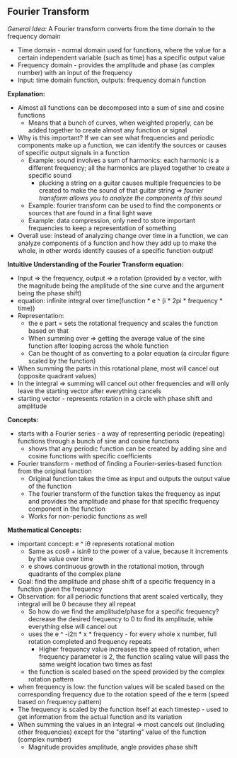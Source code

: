 ## Fourier Transform

_General Idea:_ A Fourier transform converts from the time domain to the frequency domain
 * Time domain - normal domain used for functions, where the value for a certain independent variable (such as time) has a specific output value
 * Frequency domain - provides the amplitude and phase (as complex number) with an input of the frequency
 * Input: time domain function, outputs: frequency domain function

**Explanation:**
 * Almost all functions can be decomposed into a sum of sine and cosine functions
   * Means that a bunch of curves, when weighted properly, can be added together to create almost any function or signal
 * Why is this important? If we can see what frequencies and periodic components make up a function, we can identify the sources or causes of specific output signals in a function
   * Example: sound involves a sum of harmonics: each harmonic is a different frequency; all the harmonics are played together to create a specific sound
     * plucking a string on a guitar causes multiple frequencies to be created to make the sound of that guitar string => _fourier transform allows you to analyze the components of this sound_
   * Example: fourier transform can be used to find the components or sources that are found in a final light wave
   * Example: data compression, only need to store important frequencies to keep a representation of something
 * Overall use: instead of analyzing change over time in a function, we can analyze components of a function and how they add up to make the whole, in other words identify causes of a specific function output!

**Intuitive Understanding of the Fourier Transform equation:**
 * Input => the frequency, output => a rotation (provided by a vector, with the magnitude being the amplitude of the sine curve and the argument being the phase shift)
 * equation: infinite integral over time(function * e ^ (i * 2pi * frequency * time))
 * Representation:
   * the e part = sets the rotational frequency and scales the function based on that
   * When summing over => getting the average value of the sine function after looping across the whole function
   * Can be thought of as converting to a polar equation (a circular figure scaled by the function)
 * When summing the parts in this rotational plane, most will cancel out (opposite quadrant values)
 * In the integral => summing will cancel out other frequencies and will only leave the starting vector after everything cancels
 * starting vector - represents rotation in a circle with phase shift and amplitude

**Concepts:**
 * starts with a Fourier series - a way of representing periodic (repeating) functions through a bunch of sine and cosine functions
   * shows that any periodic function can be created by adding sine and cosine functions with specific coefficients
 * Fourier transform - method of finding a Fourier-series-based function from the original function
   * Original function takes the time as input and outputs the output value of the function
   * The fourier transform of the function takes the frequency as input and provides the amplitude and phase for that specific frequency component in the function
   * Works for non-periodic functions as well

**Mathematical Concepts:**
 * important concept: e ^ iθ represents rotational motion
   * Same as cosθ + isinθ to the power of a value, because it increments by the value over time
   * e shows continuous growth in the rotational motion, through quadrants of the complex plane
 * Goal: find the amplitude and phase shift of a specific frequency in a function given the frequency
 * Observation: for all periodic functions that arent scaled vertically, they integral will be 0 because they all repeat
   * So how do we find the amplitude/phase for a specific frequency? decrease the desired frequency to 0 to find its amplitude, while everything else will cancel out
   * uses the e ^ -i2π * x * frequency - for every whole x number, full rotation completed and frequency repeats
     * Higher frequency value increases the speed of rotation, when frequency parameter is 2, the function scaling value will pass the same weight location two times as fast
   * the function is scaled based on the speed provided by the complex rotation pattern
 * when frequency is low: the function values will be scaled based on the corresponding frequency due to the rotation speed of the e term (speed based on frequency pattern)
 * The frequency is scaled by the function itself at each timestep - used to get information from the actual function and its variation
 * When summing the values in an integral => most cancels out (including other frequencies) except for the "starting" value of the function (complex number)
   * Magnitude provides amplitude, angle provides phase shift